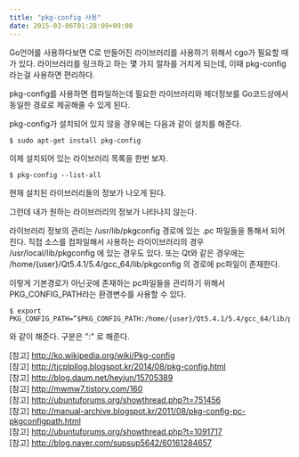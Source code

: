 ```yaml
---
title: "pkg-config 사용"
date: 2015-03-06T01:28:09+09:00
---
```


Go언어를 사용하다보면 C로 만들어진 라이브러리를 사용하기 위해서 cgo가 필요할 때 가 있다.
라이브러리를 링크하고 하는 몇 가지 절차를 거치게 되는데, 이때 pkg-config라는걸 사용하면 편리하다.

pkg-config를 사용하면 컴파일하는데 필요한 라이브러리와 헤더정보를 Go코드상에서 동일한 경로로 제공해줄 수 있게 된다.

pkg-config가 설치되어 있지 않을 경우에는 다음과 같이 설치를 해준다.

```Shell
$ sudo apt-get install pkg-config
```

이제 설치되어 있는 라이브러리 목록을 한번 보자.

```Shell
$ pkg-config --list-all
```
현재 설치된 라이브러리들의 정보가 나오게 된다.

그런데 내가 원하는 라이브러리의 정보가 나타나지 않는다.

라이브러리 정보의 관리는 /usr/lib/pkgconfig 경로에 있는 .pc 파일들을 통해서 되어진다.
직접 소스를 컴파일해서 사용하는 라이이브러리의 경우 /usr/local/lib/pkgconfig 에 있는 경우도 있다. 또는 Qt와 같은 경우에는 /home/{user}/Qt5.4.1/5.4/gcc_64/lib/pkgconfig 의 경로에 pc파일이 존재한다. 

이렇게 기본경로가 아닌곳에 존재하는 pc파일들을 관리하기 위해서 PKG_CONFIG_PATH라는 환경변수를 사용할 수 있다.

```Shell
$ export PKG_CONFIG_PATH=”$PKG_CONFIG_PATH:/home/{user}/Qt5.4.1/5.4/gcc_64/lib/pkgconfig”
```

와 같이 해준다. 구분은 ":" 로 해준다.  

[참고] http://ko.wikipedia.org/wiki/Pkg-config  
[참고] http://tjcplpllog.blogspot.kr/2014/08/pkg-config.html  
[참고] http://blog.daum.net/heyjun/15705389  
[참고] http://mwmw7.tistory.com/160  
[참고] http://ubuntuforums.org/showthread.php?t=751456  
[참고] http://manual-archive.blogspot.kr/2011/08/pkg-config-pc-pkgconfigpath.html  
[참고] http://ubuntuforums.org/showthread.php?t=1091717  
[참고] http://blog.naver.com/supsup5642/60161284657  
